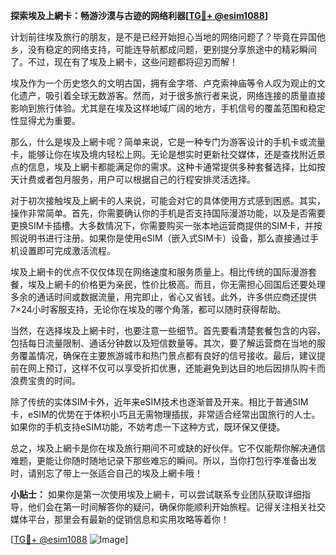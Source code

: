 **探索埃及上網卡：畅游沙漠与古迹的网络利器[[TG💪+ @esim1088](https://t.me/s/esim1088)]**

计划前往埃及旅行的朋友，是不是已经开始担心当地的网络问题了？毕竟在异国他乡，没有稳定的网络支持，可能连导航都成问题，更别提分享旅途中的精彩瞬间了。不过，现在有了埃及上網卡，这些问题都将迎刃而解！

埃及作为一个历史悠久的文明古国，拥有金字塔、卢克索神庙等令人叹为观止的文化遗产，吸引着全球无数游客。然而，对于很多旅行者来说，网络连接的质量直接影响到旅行体验。尤其是在埃及这样地域广阔的地方，手机信号的覆盖范围和稳定性显得尤为重要。

那么，什么是埃及上網卡呢？简单来说，它是一种专门为游客设计的手机卡或流量卡，能够让你在埃及境内轻松上网。无论是想实时更新社交媒体，还是查找附近景点的信息，埃及上網卡都能满足你的需求。这种卡通常提供多种套餐选择，比如按天计费或者包月服务，用户可以根据自己的行程安排灵活选择。

对于初次接触埃及上網卡的人来说，可能会对它的具体使用方式感到困惑。其实，操作非常简单。首先，你需要确认你的手机是否支持国际漫游功能，以及是否需要更换SIM卡插槽。大多数情况下，你需要购买一张本地运营商提供的SIM卡，并按照说明书进行注册。如果你是使用eSIM（嵌入式SIM卡）设备，那么直接通过手机设置即可完成激活流程。

埃及上網卡的优点不仅仅体现在网络速度和服务质量上。相比传统的国际漫游套餐，埃及上網卡的价格更为亲民，性价比极高。而且，你无需担心回国后还要处理多余的通话时间或数据流量，用完即止，省心又省钱。此外，许多供应商还提供7×24小时客服支持，无论你在埃及的哪个角落，都可以随时获得帮助。

当然，在选择埃及上網卡时，也要注意一些细节。首先要看清楚套餐包含的内容，包括每日流量限制、通话分钟数以及短信数量等。其次，要了解运营商在当地的服务覆盖情况，确保在主要旅游城市和热门景点都有良好的信号接收。最后，建议提前在网上预订，这样不仅可以享受折扣优惠，还能避免到达目的地后因排队购卡而浪费宝贵的时间。

除了传统的实体SIM卡外，近年来eSIM技术也逐渐普及开来。相比于普通SIM卡，eSIM的优势在于体积小巧且无需物理插拔，非常适合经常出国旅行的人士。如果你的手机支持eSIM功能，不妨考虑一下这种方式，既环保又便捷。

总之，埃及上網卡是你在埃及旅行期间不可或缺的好伙伴。它不仅能帮你解决通信难题，更能让你随时随地记录下那些难忘的瞬间。所以，当你打包行李准备出发时，请别忘了带上一张适合自己的埃及上網卡哦！

**小贴士：** 如果你是第一次使用埃及上網卡，可以尝试联系专业团队获取详细指导，他们会在第一时间解答你的疑问，确保你能顺利开始旅程。记得关注相关社交媒体平台，那里会有最新的促销信息和实用攻略等着你！

[[TG💪+ @esim1088](https://t.me/s/esim1088) ![Image](https://i.postimg.cc/4NQfJmqS/Snipaste-2025-05-13-00-14-12.png)]
